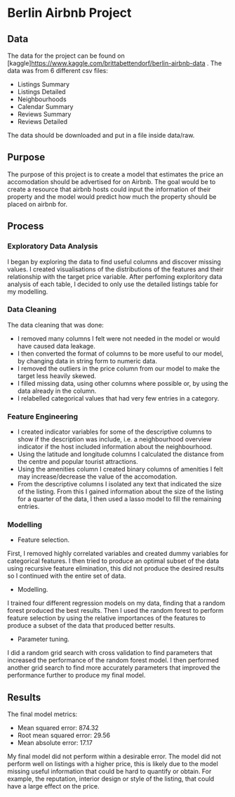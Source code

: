 # Berlin Airbnb Project

## Data

The data for the project can be found on [kaggle]https://www.kaggle.com/brittabettendorf/berlin-airbnb-data .
The data was from 6 different csv files:

- Listings Summary
- Listings Detailed
- Neighbourhoods
- Calendar Summary
- Reviews Summary
- Reviews Detailed

The data should be downloaded and put in a file inside data/raw.

## Purpose

The purpose of this project is to create a model that estimates the price an accomodation should be advertised for on Airbnb. The goal would be to create a resource that airbnb hosts could input the information of their property and the model would predict how much the property should be placed on airbnb for.

## Process

### Exploratory Data Analysis

I began by exploring the data to find useful columns and discover missing values. I created visualisations of the distributions of the features and their relationship with the target price variable. After perfoming exploritory data analysis of each table, I decided to only use the detailed listings table for my modelling. 

### Data Cleaning

The data cleaning that was done:

- I removed many columns I felt were not needed in the model or would have caused data leakage.
- I then converted the format of columns to be more useful to our model, by changing data in string form to numeric data.
- I removed the outliers in the price column from our model to make the target less heavily skewed.
- I filled missing data, using other columns where possible or, by using the data already in the column.
- I relabelled categorical values that had very few entries in a category.

### Feature Engineering

- I created indicator variables for some of the descriptive columns to show if the description was include, i.e. a neighbourhood overview indicator if the host included information about the neighbourhood.
- Using the latitude and longitude columns I calculated the distance from the centre and popular tourist attractions.
- Using the amenities column I created binary columns of amenities I felt may increase/decrease the value of the accomodation.
- From the descriptive columns I isolated any text that indicated the size of the listing. From this I gained information about the size of the listing for a quarter of the data, I then used a lasso model to fill the remaining entries.

### Modelling

- Feature selection. 

First, I removed highly correlated variables and created dummy variables for categorical features. I then tried to produce an optimal subset of the data using recursive feature elimination, this did not produce the desired results so I continued with the entire set of data.

- Modelling.

I trained four different regression models on my data, finding that a random forest produced the best results. Then I used the random forest to perform feature selection by using the relative importances of the features to produce a subset of the data that produced better results.

- Parameter tuning.

I did a random grid search with cross validation to find parameters that increased the performance of the random forest model. I then performed another grid search to find more accurately parameters that improved the performance further to produce my final model.

## Results

The final model metrics:

- Mean squared error: 874.32
- Root mean squared error: 29.56
- Mean absolute error: 17.17

My final model did not perform within a desirable error. The model did not perform well on listings with a higher price, this is likely due to the model missing useful information that could be hard to quantify or obtain. For example, the reputation, interior design or style of the listing, that could have a large effect on the price. 
